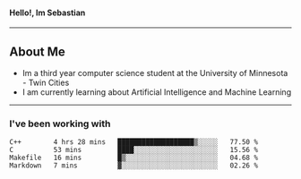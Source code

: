 #### Hello!, Im Sebastian


---
## About Me
- Im a third year computer science student at the University of Minnesota - Twin Cities
- I am currently learning about Artificial Intelligence and Machine Learning

---

### I've been working with
<!--START_SECTION:waka-->

```text
C++        4 hrs 28 mins   ███████████████████▒░░░░░   77.50 %
C          53 mins         ████░░░░░░░░░░░░░░░░░░░░░   15.56 %
Makefile   16 mins         █▒░░░░░░░░░░░░░░░░░░░░░░░   04.68 %
Markdown   7 mins          ▓░░░░░░░░░░░░░░░░░░░░░░░░   02.26 %
```

<!--END_SECTION:waka-->



